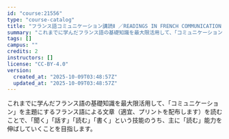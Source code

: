 ```yaml
---
id: "course:21556"
type: "course-catalog"
title: "フランス語コミュニケーション講読Ⅱ ／READINGS IN FRENCH COMMUNICATION II"
summary: "これまでに学んだフランス語の基礎知識を最大限活用して、「コミュニケーション」を主題にするフランス語による文章（適宜、プリントを配布します）を読むことで、「聞く」「話す」「読む」「書く」という技能のうち、主に「読む」能力を伸ばしていくことを目…"
tags: []
campus: ""
credits: 2
instructors: []
license: "CC-BY-4.0"
version:
  created_at: "2025-10-09T03:48:57Z"
  updated_at: "2025-10-09T03:48:57Z"
---
```

これまでに学んだフランス語の基礎知識を最大限活用して、「コミュニケーション」を主題にするフランス語による文章（適宜、プリントを配布します）を読むことで、「聞く」「話す」「読む」「書く」という技能のうち、主に「読む」能力を伸ばしていくことを目指します。

